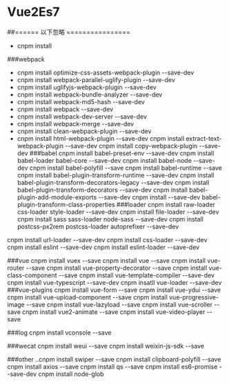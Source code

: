 # Vue2Es7









##====== 以下忽略 ================
- cnpm install

###webpack
- cnpm install  optimize-css-assets-webpack-plugin            --save-dev
- cnpm install  webpack-parallel-uglify-plugin                --save-dev
- cnpm install  uglifyjs-webpack-plugin                       --save-dev
- cnpm install  webpack-bundle-analyzer                       --save-dev
- cnpm install  webpack-md5-hash                              --save-dev
- cnpm install  webpack                                       --save-dev
- cnpm install  webpack-dev-server                            --save-dev
- cnpm install  webpack-merge                                 --save-dev
- cnpm install  clean-webpack-plugin                          --save-dev
- cnpm install  html-webpack-plugin                           --save-dev
   cnpm install  extract-text-webpack-plugin                   --save-dev
   cnpm install  copy-webpack-plugin                           --save-dev
###babel
 cnpm install  babel-preset-env                              --save-dev
 cnpm install  babel-loader babel-core                       --save-dev
 cnpm install  babel-node                                     --save-dev
 cnpm install  babel-polyfill --save
 cnpm install  babel-runtime --save
 cnpm install  babel-plugin-transform-runtime                 --save-dev
 cnpm install  babel-plugin-transform-decorators-legacy       --save-dev
 cnpm install  babel-plugin-transform-decorators              --save-dev
 cnpm install  babel-plugin-add-module-exports                --save-dev
 cnpm install --save-dev babel-plugin-transform-class-properties
###loader
 cnpm install  raw-loader css-loader  style-loader           --save-dev
 cnpm install  file-loader                        --save-dev
 cnpm install  sass sass-loader node-sass                    --save-dev
 cnpm install  postcss-px2rem  postcss-loader autoprefixer   --save-dev

 cnpm install  url-loader                                    --save-dev
 cnpm install  css-loader                                    --save-dev
 cnpm install eslint --save-dev
 cnpm install eslint-loader --save-dev



###vue
 cnpm install  vuex                                          --save
 cnpm install  vue                                           --save
 cnpm install  vue-router                                    --save
 cnpm install  vue-property-decorator                        --save
 cnpm install  vue-class-component                           --save
 cnpm install  vue-template-compiler                         --save-dev
 cnpm install  vue-typescript                                --save-dev
 cnpm insatll  vue-loader                                    --save-dev
###vue-plugins
 cnpm install  vue-form                                       --save
 cnpm install  vue-ydui                                       --save
 cnpm install  vue-upload-component                           --save
 cnpm install  vue-progressive-image                          --save
 cnpm install  vue-lazyload                                   --save
 cnpm install  vue-scroller                                   --save
 cnpm install  vue2-animate                                   --save
 cnpm install  vue-video-player   --save

###log
 cnpm install  vconsole                                       --save

###wecat
 cnpm install  weui                                           --save
 cnpm install  weixin-js-sdk                                  --save

###other
 ..cnpm install  swiper                                         --save
 cnpm install  clipboard-polyfill                             --save
 cnpm install  axios                                          --save
 cnpm install  qs                                             --save
 cnpm install  es6-promise                                     --save-dev
 cnpm install  node-glob
